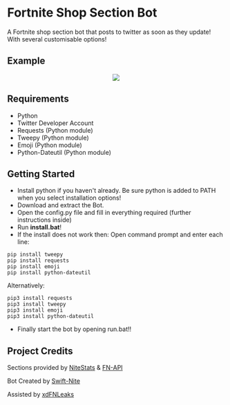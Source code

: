 # Fortnite Shop Section Bot
A Fortnite shop section bot that posts to twitter as soon as they update! With several customisable options!

## Example
<p align="center">
    <img src="https://cdn.discordapp.com/attachments/802370450561826817/1050699109557874708/image.png">
</p>

## Requirements
- Python
- Twitter Developer Account
- Requests (Python module)
- Tweepy (Python module)
- Emoji (Python module)
- Python-Dateutil (Python module)

## Getting Started
- Install python if you haven't already. Be sure python is added to PATH when you select installation options!
- Download and extract the Bot.
- Open the config.py file and fill in everything required (further instructions inside)
- Run **install.bat**! 
- If the install does not work then:
Open command prompt and enter each line:
~~~
pip install tweepy
pip install requests
pip install emoji
pip install python-dateutil
~~~
Alternatively: 
~~~
pip3 install requests
pip3 install tweepy
pip3 install emoji
pip3 install python-dateutil
~~~

- Finally start the bot by opening run.bat!!

## Project Credits
Sections provided by [NiteStats](https://nitestats.com/) & [FN-API](https://fn-api.com/)

Bot Created by [Swift-Nite](https://twitter.com/SwiftNite)

Assisted by [xdFNLeaks](https://twitter.com/xdFNLeaks)